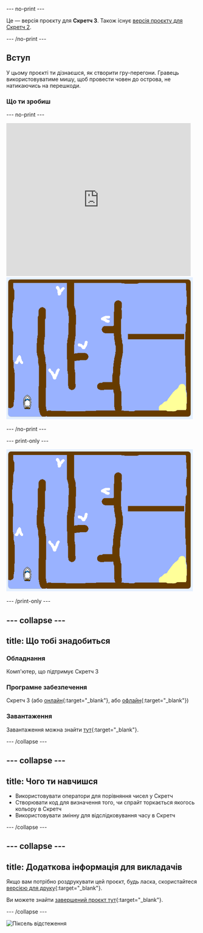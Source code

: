 \--- no-print \---

Це — версія проєкту для **Скретч 3**. Також існує [версія проєкту для Скретч 2](https://projects.raspberrypi.org/en/projects/boat-race-scratch2).

\--- /no-print \---

## Вступ

У цьому проєкті ти дізнаєшся, як створити гру-перегони. Гравець використовуватиме мишу, щоб провести човен до острова, не натикаючись на перешкоди.

### Що ти зробиш

\--- no-print \---

<div class="scratch-preview">
  <iframe allowtransparency="true" width="485" height="402" src="https://scratch.mit.edu/projects/embed/276662533/?autostart=false" frameborder="0" scrolling="no"></iframe>
  <img src="images/boat_race_demo.png">
</div>

\--- /no-print \---

\--- print-only \---

![демонстрація перегонів човнів](images/boat_race_demo.png)

\--- /print-only \---

## \--- collapse \---

## title: Що тобі знадобиться

### Обладнання

Комп'ютер, що підтримує Скретч 3

### Програмне забезпечення

Скретч 3 (або [онлайн](https://rpf.io/scratchon){:target="_blank"}, або [офлайн](https://rpf.io/scratchoff){:target="_blank"})

### Завантаження

Завантаження можна знайти [тут](http://rpf.io/p/en/boat-race-go){:target="_blank"}.

\--- /collapse \---

## \--- collapse \---

## title: Чого ти навчишся

- Використовувати оператори для порівняння чисел у Скретч
- Створювати код для визначення того, чи спрайт торкається якогось кольору в Скретч
- Використовувати змінну для відслідковування часу в Скретч

\--- /collapse \---

## \--- collapse \---

## title: Додаткова інформація для викладачів

Якщо вам потрібно роздрукувати цей проєкт, будь ласка, скористайтеся [версією для друку](https://projects.raspberrypi.org/en/projects/boat-race/print){:target="_blank"}.

Ви можете знайти [завершений проєкт тут](http://rpf.io/p/en/boat-race-get){:target="_blank"}.

\--- /collapse \---

![Піксель відстеження](https://code.org/api/hour/begin_codeclub_boatrace.png)